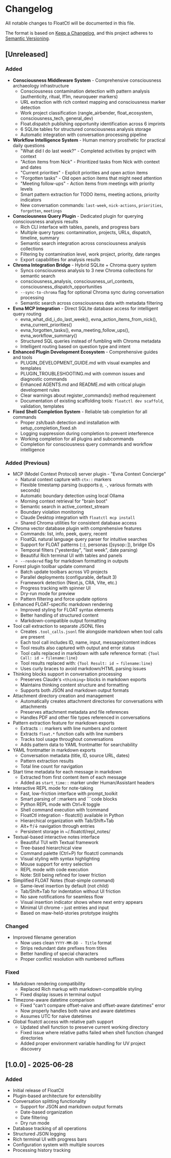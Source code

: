 # Changelog

All notable changes to FloatCtl will be documented in this file.

The format is based on [Keep a Changelog](https://keepachangelog.com/en/1.0.0/),
and this project adheres to [Semantic Versioning](https://semver.org/spec/v2.0.0.html).

## [Unreleased]

### Added
- **Consciousness Middleware System** - Comprehensive consciousness archaeology infrastructure
  - Consciousness contamination detection with pattern analysis (authenticity, ritual, lf1m, neuroqueer markers)
  - URL extraction with rich context mapping and consciousness marker detection
  - Work project classification (rangle_airbender, float_ecosystem, consciousness_tech, general_dev)
  - Float.dispatch publishing opportunity identification across 6 imprints
  - 6 SQLite tables for structured consciousness analysis storage
  - Automatic integration with conversation processing pipeline
- **Workflow Intelligence System** - Human memory prosthetic for practical daily questions
  - "What did I do last week?" - Completed activities by project with context
  - "Action items from Nick" - Prioritized tasks from Nick with context and dates
  - "Current priorities" - Explicit priorities and open action items
  - "Forgotten tasks" - Old open action items that might need attention
  - "Meeting follow-ups" - Action items from meetings with priority levels
  - Smart pattern extraction for TODO items, meeting actions, priority indicators
  - New conversation commands: `last-week`, `nick-actions`, `priorities`, `forgotten`, `meetings`
- **Consciousness Query Plugin** - Dedicated plugin for querying consciousness analysis results
  - Rich CLI interface with tables, panels, and progress bars
  - Multiple query types: contamination, projects, URLs, dispatch, timeline, summary
  - Semantic search integration across consciousness analysis collections
  - Filtering by contamination level, work project, priority, date ranges
  - Export capabilities for analysis results
- **Chroma Integration Bridge** - Hybrid SQLite + Chroma query system
  - Syncs consciousness analysis to 3 new Chroma collections for semantic search
  - consciousness_analysis, consciousness_url_contexts, consciousness_dispatch_opportunities
  - `--sync-to-chroma` flag for optional Chroma sync during conversation processing
  - Semantic search across consciousness data with metadata filtering
- **Evna MCP Integration** - Direct SQLite database access for intelligent query routing
  - evna_what_did_i_do_last_week(), evna_action_items_from_nick(), evna_current_priorities()
  - evna_forgotten_tasks(), evna_meeting_follow_ups(), evna_workflow_summary()
  - Structured SQL queries instead of fumbling with Chroma metadata
  - Intelligent routing based on question type and intent
- **Enhanced Plugin Development Ecosystem** - Comprehensive guides and tools
  - PLUGIN_DEVELOPMENT_GUIDE.md with visual examples and templates
  - PLUGIN_TROUBLESHOOTING.md with common issues and diagnostic commands
  - Enhanced AGENTS.md and README.md with critical plugin development rules
  - Clear warnings about register_commands() method requirement
  - Documentation of existing scaffolding tools: `floatctl dev scaffold`, validation, templates
- **Fixed Shell Completion System** - Reliable tab completion for all commands
  - Proper zsh/bash detection and installation with setup_completion_fixed.sh
  - Logging suppression during completion to prevent interference
  - Working completion for all plugins and subcommands
  - Completion for consciousness query commands and workflow intelligence

### Added (Previous)
- MCP (Model Context Protocol) server plugin - "Evna Context Concierge"
  - Natural context capture with `ctx::` markers
  - Flexible timestamp parsing (supports `@`, `-`, various formats with seconds)
  - Automatic boundary detection using local Ollama
  - Morning context retrieval for "brain boot"
  - Semantic search in active_context_stream
  - Boundary violation monitoring
  - Claude Desktop integration with `floatctl mcp install`
  - Shared Chroma utilities for consistent database access
- Chroma vector database plugin with comprehensive features
  - Commands: list, info, peek, query, recent
  - FloatQL natural language query parser for intuitive searches
  - Support for FLOAT patterns (::), personas ([sysop::]), bridge IDs
  - Temporal filters ("yesterday", "last week", date parsing)
  - Beautiful Rich terminal UI with tables and panels
  - `--rendered` flag for markdown formatting in outputs
- Forest plugin toolbar update command
  - Batch update toolbars across V0 projects
  - Parallel deployments (configurable, default 3)
  - Framework detection (Next.js, CRA, Vite, etc.)
  - Progress tracking with spinner UI
  - Dry-run mode for preview
  - Pattern filtering and force update options
- Enhanced FLOAT-specific markdown rendering
  - Improved styling for FLOAT syntax elements
  - Better handling of structured content
  - Markdown-compatible output formatting
- Tool call extraction to separate JSONL files
  - Creates `.tool_calls.jsonl` file alongside markdown when tool calls are present
  - Each tool call includes ID, name, input, message/content indices
  - Tool results also captured with output and error status
  - Tool calls replaced in markdown with safe reference format: `{Tool Call: id → filename:line}`
  - Tool results replaced with: `{Tool Result: id → filename:line}`
  - Uses curly braces to avoid markdown/HTML parsing issues
- Thinking blocks support in conversation processing
  - Preserves Claude's `<thinking>` blocks in markdown exports
  - Maintains thinking content structure and formatting
  - Supports both JSON and markdown output formats
- Attachment directory creation and management
  - Automatically creates attachment directories for conversations with attachments
  - Preserves attachment metadata and file references
  - Handles PDF and other file types referenced in conversations
- Pattern extraction feature for markdown exports
  - Extracts `::` markers with line numbers and content
  - Extracts `float.*` function calls with line numbers
  - Tracks tool usage throughout conversations
  - Adds pattern data to YAML frontmatter for searchability
- YAML frontmatter in markdown exports
  - Conversation metadata (title, ID, source URL, dates)
  - Pattern extraction results
  - Total line count for navigation
- Start time metadata for each message in markdown
  - Extracted from first content item of each message
  - Added as `start_time::` marker under Human/Assistant headers
- Interactive REPL mode for note-taking
  - Fast, low-friction interface with prompt_toolkit
  - Smart parsing of ::markers and ```code blocks
  - Python REPL mode with Ctrl+R toggle
  - Shell command execution with !command
  - FloatCtl integration - floatctl() available in Python
  - Hierarchical organization with Tab/Shift+Tab
  - Alt+↑/↓ navigation through entries
  - Persistent storage in ~/.floatctl/repl_notes/
- Textual-based interactive notes interface
  - Beautiful TUI with Textual framework
  - Tree-based hierarchical view
  - Command palette (Ctrl+P) for floatctl commands
  - Visual styling with syntax highlighting
  - Mouse support for entry selection
  - REPL mode with code execution
  - Note: Still being refined for lower friction
- Simplified FLOAT Notes (float-simple command)
  - Same-level insertion by default (not child)
  - Tab/Shift+Tab for indentation without UI friction
  - No save notifications for seamless flow
  - Visual insertion indicator shows where next entry appears
  - Minimal UI chrome - just entries and input
  - Based on maw-held-stories prototype insights

### Changed
- Improved filename generation
  - Now uses clean `YYYY-MM-DD - Title` format
  - Strips redundant date prefixes from titles
  - Better handling of special characters
  - Proper conflict resolution with numbered suffixes

### Fixed
- Markdown rendering compatibility
  - Replaced Rich markup with markdown-compatible styling
  - Fixed display issues in terminal output
- Timezone-aware datetime comparison
  - Fixed "can't compare offset-naive and offset-aware datetimes" error
  - Now properly handles both naive and aware datetimes
  - Assumes UTC for naive datetimes
- Global floatctl access with relative path support
  - Updated shell function to preserve current working directory
  - Fixed issue where relative paths failed when shell function changed directories
  - Added proper environment variable handling for UV project discovery

## [1.0.0] - 2025-06-28

### Added
- Initial release of FloatCtl
- Plugin-based architecture for extensibility
- Conversation splitting functionality
  - Support for JSON and markdown output formats
  - Date-based organization
  - Date filtering
  - Dry run mode
- Database tracking of all operations
- Structured JSON logging
- Rich terminal UI with progress bars
- Configuration system with multiple sources
- Processing history tracking
